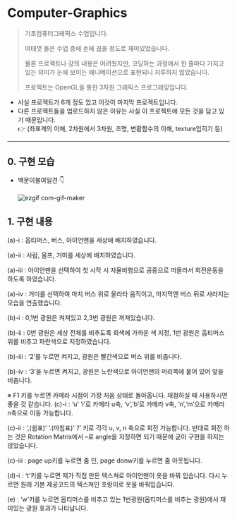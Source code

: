 # Computer-Graphics
> 기초컴퓨터그래픽스 수업입니다. 
> 
> 여태껏 들은 수업 중에 손에 꼽을 정도로 재미있었습니다. 
> 
> 물론 프로젝트나 강의 내용은 어려웠지만, 코딩하는 과정에서 한 줄마다 가지고 있는 의미가 눈에 보이는 애니메이션으로 표현되니 지루하지 않았습니다.
> 
> 프로젝트는 OpenGL을 통한 3차원 그래픽스 프로그래밍입니다.
- 사실 프로젝트가 6개 정도 있고 이것이 마지막 프로젝트입니다.
- 다른 프로젝트들을 업로드하지 않은 이유는 사실 이 프로젝트에 모든 것을 담고 있기 때문입니다.<br>
  👉 (좌표계의 이해, 2차원에서 3차원, 조명, 변홤함수의 이해, texture입히기 등)

___

## 0. 구현 모습
- 백문이불여일견  👇 <br><br>
![ezgif com-gif-maker](https://user-images.githubusercontent.com/32920566/122640809-56d56280-d13c-11eb-8a30-71eb8b79f1ff.gif)
## 1. 구현 내용

(a)-ⅰ
: 옵티머스, 버스, 아이언맨을 세상에 배치하였습니다.

(a)-ⅱ
: 사람, 울프, 거미를 세상에 배치하였습니다.

(a)-ⅲ
: 아이언맨을 선택하여 첫 시작 시 자율비행으로 공중으로 떠올라서 회전운동을 하도록 하였습니다.

(a)-ⅳ
: 거미를 선택하여 마치 버스 위로 올라타 움직이고, 마지막엔 버스 뒤로 사라지는 모습을 연출했습니다.

(b)-ⅰ
: 0,1번 광원은 켜져있고 2,3번 광원은 꺼져있습니다.

(b)-ⅱ
: 0번 광원은 세상 전체를 비추도록 회색에 가까운 색 지정, 1번 광원은 옵티머스 위를 비추고 파란색으로 지정하였습니다. 

(b)-ⅲ
: ‘2’를 누르면 켜지고, 광원은 빨간색으로 버스 위를 비춥니다.

(b)-ⅳ
: ‘3’을 누르면 켜지고, 광원은 노란색으로 아이언맨의 머리쪽에 붙어 있어 앞을 비춥니다.


※ F1 키를 누르면 카메라 시점이 가장 처음 상태로 돌아옵니다. 채점하실 때 사용하시면 좋을 것 같습니다.
(c)-ⅰ
: ‘u’ ‘i’로 카메라 u축,    ‘v’,‘b’로 카메라 v축,     ‘n’,‘m’으로 카메라 n축으로 이동 가능합니다.

(c)-ⅱ
:  ‘,(쉼표)’ ‘.(마침표)’ ‘/’ 키로 각각 u, v, n 축으로 회전 가능합니다. 반대로 회전 하는 것은 Rotation Matrix에서 –로 angle을 지정하면 되기 때문에 굳이 구현을 하지는 않았습니다.


(c)-ⅲ
: page up키를 누르면 줌 인, page donw키를 누르면 줌 아웃됩니다.

(d)-ⅰ
: ‘t’키를 누르면 제가 직접 만든 텍스쳐로 아이언맨이 옷을 바꿔 입습니다. 다시 누르면 원래 기본 제공코드의 텍스쳐인 호랑이로 옷을 바꿔입습니다.

(e)
: ‘w’키를 누르면 옵티머스를 비추고 있는 1번광원(옵티머스를 비추는 광원)에서 재미있는 광원 효과가 나타납니다.

